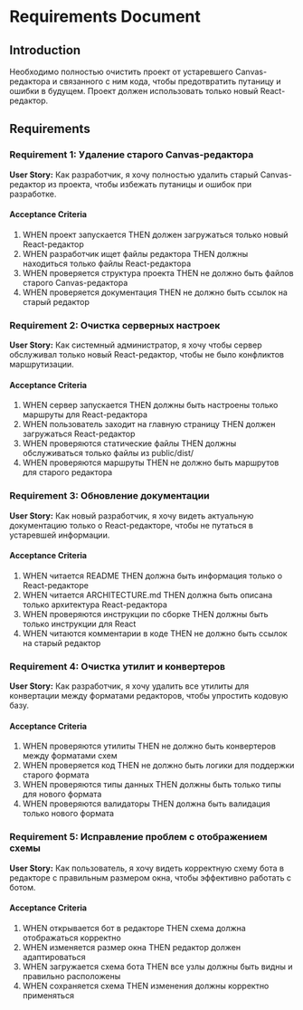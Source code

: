 # Requirements Document

## Introduction

Необходимо полностью очистить проект от устаревшего Canvas-редактора и связанного с ним кода, чтобы предотвратить путаницу и ошибки в будущем. Проект должен использовать только новый React-редактор.

## Requirements

### Requirement 1: Удаление старого Canvas-редактора

**User Story:** Как разработчик, я хочу полностью удалить старый Canvas-редактор из проекта, чтобы избежать путаницы и ошибок при разработке.

#### Acceptance Criteria

1. WHEN проект запускается THEN должен загружаться только новый React-редактор
2. WHEN разработчик ищет файлы редактора THEN должны находиться только файлы React-редактора
3. WHEN проверяется структура проекта THEN не должно быть файлов старого Canvas-редактора
4. WHEN проверяется документация THEN не должно быть ссылок на старый редактор

### Requirement 2: Очистка серверных настроек

**User Story:** Как системный администратор, я хочу чтобы сервер обслуживал только новый React-редактор, чтобы не было конфликтов маршрутизации.

#### Acceptance Criteria

1. WHEN сервер запускается THEN должны быть настроены только маршруты для React-редактора
2. WHEN пользователь заходит на главную страницу THEN должен загружаться React-редактор
3. WHEN проверяются статические файлы THEN должны обслуживаться только файлы из public/dist/
4. WHEN проверяются маршруты THEN не должно быть маршрутов для старого редактора

### Requirement 3: Обновление документации

**User Story:** Как новый разработчик, я хочу видеть актуальную документацию только о React-редакторе, чтобы не путаться в устаревшей информации.

#### Acceptance Criteria

1. WHEN читается README THEN должна быть информация только о React-редакторе
2. WHEN читается ARCHITECTURE.md THEN должна быть описана только архитектура React-редактора
3. WHEN проверяются инструкции по сборке THEN должны быть только инструкции для React
4. WHEN читаются комментарии в коде THEN не должно быть ссылок на старый редактор

### Requirement 4: Очистка утилит и конвертеров

**User Story:** Как разработчик, я хочу удалить все утилиты для конвертации между форматами редакторов, чтобы упростить кодовую базу.

#### Acceptance Criteria

1. WHEN проверяются утилиты THEN не должно быть конвертеров между форматами схем
2. WHEN проверяется код THEN не должно быть логики для поддержки старого формата
3. WHEN проверяются типы данных THEN должны быть только типы для нового формата
4. WHEN проверяются валидаторы THEN должна быть валидация только нового формата

### Requirement 5: Исправление проблем с отображением схемы

**User Story:** Как пользователь, я хочу видеть корректную схему бота в редакторе с правильным размером окна, чтобы эффективно работать с ботом.

#### Acceptance Criteria

1. WHEN открывается бот в редакторе THEN схема должна отображаться корректно
2. WHEN изменяется размер окна THEN редактор должен адаптироваться
3. WHEN загружается схема бота THEN все узлы должны быть видны и правильно расположены
4. WHEN сохраняется схема THEN изменения должны корректно применяться